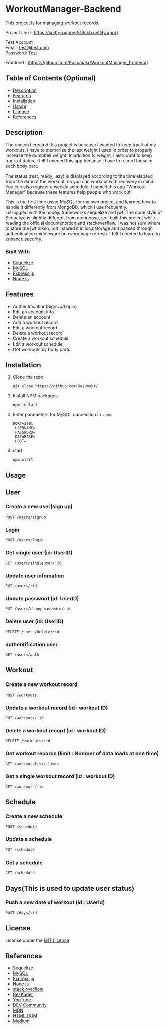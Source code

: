 # WorkoutManager-Backend

This project is for managing workout records.

Project Link: [https://spiffy-puppy-816ccb.netlify.app/]

Test Account  
Email: test@test.com  
Password: Test

Frontend : [https://github.com/Kazumakr/WorkoutManager_frontend]

## Table of Contents (Optional)

- [Description](#description)
- [Features](#features)
- [Installation](#installation)
- [Usage](#usage)
- [License](#license)
- [References](#references)

## Description

The reason I created this project is because I wanted to keep track of my workouts. I have to memorize the last weight I used in order to properly increase the dumbbell weight. In addition to weight, I also want to keep track of dates. I felt I needed this app because I have to record these in each body part.

The status (rest, ready, lazy) is displayed according to the time elapsed from the date of the workout, so you can workout with recovery in mind. You can also register a weekly schedule. I named this app "Workout Manager" because these features help people who work out.

This is the first time using MySQL for my own project and learned how to handle it differently from MongoDB, which I use frequently.  
I struggled with the nodejs frameworks sequelize and jwt. The code style of Sequelize is slightly different from mongoose, so I built this project while reading the official documentation and stackoverflow. I was not sure where to store the jwt token, but I stored it in localstorage and passed through authentication middleware on every page refresh. I felt I needed to learn to enhance security.

### Built With

- [Sequelize](https://sequelize.org/)
- [MySQL](https://dev.mysql.com/)
- [Express.js](https://expressjs.com/)
- [Node.js](https://nodejs.org/)

## Features

- Authentification(SignUp/Login)
- Edit an account info
- Delete an account
- Add a workout record
- Edit a workout record
- Delete a workout record
- Create a workout schedule
- Edit a workout schedule
- Get workouts by body parts

## Installation

1. Clone the repo
   ```sh
   git clone https://github.com/Kazumakr/
   ```
2. Install NPM packages
   ```sh
   npm install
   ```
3. Enter parameters for MySQL connection in `.env`.
   ```shell
   PORT=3001
    USERNAME=
    PASSWORD=
    DATABASE=
    HOST=
   ```
4. start
   ```sh
   npm start
   ```

## Usage

## User

### Create a new user(sign up)

`POST /users/signup`

### Login

`POST /users/login`

### Get single user (id: UserID)

`GET /users/singleuser/:id`

### Update user infomation

`PUT /users/:id`

### Update password (id: UserID)

`PUT /users/changepassword/:id`

### Delete user (id: UserID)

`DELETE /users/delete/:id`

### authentification user

`GET /users/auth`

## Workout

### Create a new workout record

`POST /workouts`

### Update a workout record (id : workout ID)

`PUT /workouts/:id`

### Delete a workout record (id : workout ID)

`DELETE /workouts/:id`

### Get workout records (limit : Number of data loads at one time)

`GET /workoutslist/:limit`

### Get a single workout record (id : workout ID)

`GET /workouts/:id`

## Schedule

### Create a new schedule

`POST /schedule`

### Update a schedule

`PUT /schedule`

### Get a schedule

`GET /schedule`

## Days(This is used to update user status)

### Push a new date of workout (id : UserId)

`POST /days/:id`

## License

License under the [MIT License](LICENSE)

## References

- [Sequelize](https://sequelize.org/)
- [MySQL](https://dev.mysql.com/doc/)
- [Express.js](https://expressjs.com/)
- [Node.js](https://nodejs.org/)
- [stack overflow](https://stackoverflow.com)
- [BezKoder](https://www.bezkoder.com)
- [YouTube](https://www.youtube.com)
- [DEV Community](https://dev.to)
- [MDN](https://developer.mozilla.org/)
- [HTML DOM](https://htmldom.dev/)
- [Medium](https://medium.com/)
